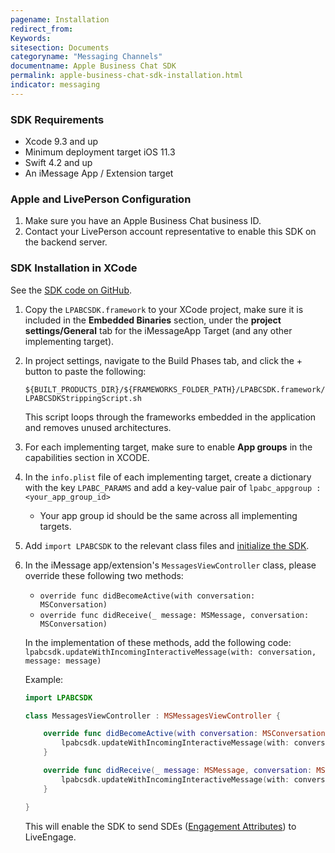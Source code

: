 ```yaml
---
pagename: Installation
redirect_from:
Keywords:
sitesection: Documents
categoryname: "Messaging Channels"
documentname: Apple Business Chat SDK
permalink: apple-business-chat-sdk-installation.html
indicator: messaging
---
```


### SDK Requirements

- Xcode 9.3 and up
- Minimum deployment target iOS 11.3
- Swift 4.2 and up
- An iMessage App / Extension target

### Apple and LivePerson Configuration
 
1. Make sure you have an Apple Business Chat business ID.
2. Contact your LivePerson account representative to enable this SDK on the backend server. 

### SDK Installation in XCode

See the [SDK code on GitHub](https://github.com/LivePersonInc/lpabcsdk).

1. Copy the `LPABCSDK.framework` to your XCode project, make sure it is included in the **Embedded Binaries** section, under the **project settings/General** tab for the iMessageApp Target (and any other implementing target).

2. In project settings, navigate to the Build Phases tab, and click the + button to paste the following:

    `${BUILT_PRODUCTS_DIR}/${FRAMEWORKS_FOLDER_PATH}/LPABCSDK.framework/LPABCSDKStrippingScript.sh`

    This script loops through the frameworks embedded in the application and removes unused architectures.

3. For each implementing target, make sure to enable **App groups** in the capabilities section in XCODE.

4. In the `info.plist` file of each implementing target, create a dictionary with the key `LPABC_PARAMS` and add a key-value pair of `lpabc_appgroup : <your_app_group_id>` 

    * Your app group id should be the same across all implementing targets.

5. Add `import LPABCSDK` to the relevant class files and [initialize the SDK](apple-business-chat-sdk-implementation.html#initializing-the-sdk).

6. In the iMessage app/extension's  `MessagesViewController` class,  please override these following two methods:

    - `override func didBecomeActive(with conversation: MSConversation)`	 
    - `override func didReceive(_ message: MSMessage, conversation: MSConversation)`

    In the implementation of these methods, add the following code: `lpabcsdk.updateWithIncomingInteractiveMessage(with: conversation, message: message)`

    Example:

    ```swift
    import LPABCSDK

    class MessagesViewController : MSMessagesViewController {

        override func didBecomeActive(with conversation: MSConversation) {
            lpabcsdk.updateWithIncomingInteractiveMessage(with: conversation, message: message)
        }

        override func didReceive(_ message: MSMessage, conversation: MSConversation) {
            lpabcsdk.updateWithIncomingInteractiveMessage(with: conversation, message: message)
        }

    }
    ```

    This will enable the SDK to send SDEs ([Engagement Attributes](engagement-attributes-types-of-engagement-attributes.html)) to LiveEngage.
